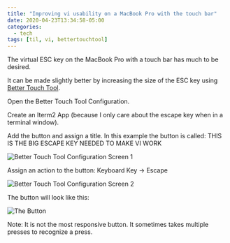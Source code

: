 ```yaml
---
title: "Improving vi usability on a MacBook Pro with the touch bar"
date: 2020-04-23T13:34:58-05:00
categories:
  - tech
tags: [til, vi, bettertouchtool]
---
```


The virtual ESC key on the MacBook Pro with a touch bar has much to be desired.

It can be made slightly better by increasing the size of the ESC key using [Better Touch Tool](https://folivora.ai/).  

Open the Better Touch Tool Configuration.

Create an Iterm2 App (because I only care about the escape key when in a terminal window).

Add the button and assign a title.  In this example the button is called: THIS IS THE BIG ESCAPE KEY NEEDED TO MAKE VI WORK

![Better Touch Tool Configuration Screen 1](/images/bttvi1.png)

Assign an action to the button: Keyboard Key -> Escape

![Better Touch Tool Configuration Screen 2](/images/bttvi2.png)

The button will look like this:

![The Button](/images/bttbutton.png)


Note: It is not the most responsive button.  It sometimes takes multiple presses to recognize a press.
